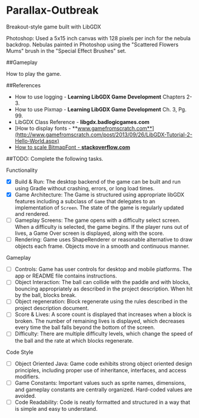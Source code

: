# Parallax-Outbreak
Breakout-style game built with LibGDX


Photoshop: Used a 5x15 inch canvas with 128 pixels per inch for the nebula backdrop.
Nebulas painted in Photoshop using the "Scattered Flowers Mums" brush in the "Special Effect Brushes" set.

##Gameplay

How to play the game.

##References

- How to use logging - **Learning LibGDX Game Development** Chapters 2-3.
- How to use Pixmap - **Learning LibGDX Game Development** Ch. 3, Pg. 99.
- LibGDX Class Reference - **libgdx.badlogicgames.com**
- [How to display fonts - **www.gamefromscratch.com**](http://www.gamefromscratch.com/post/2013/09/26/LibGDX-Tutorial-2-Hello-World.aspx)
- [How to scale BitmapFont - **stackoverflow.com**](http://stackoverflow.com/questions/29814995/java-libgdx-bitmapfont-setscale-method-not-working)


##TODO: Complete the following tasks.

Functionality
- [x] Build & Run:
    The desktop backend of the game can be built and run using Gradle without
    crashing, errors, or long load times.
- [x] Game Architecture:
    The Game is structured using appropriate libGDX features including a
    subclass of `Game` that delegates to an implementation of `Screen`. The
    state of the game is regularly updated and rendered.
- [ ] Gameplay Screens:
    The game opens with a difficulty select screen.  When a difficulty is
    selected, the game begins.  If the player runs out of lives, a Game Over
    screen is displayed, along with the score.
- [ ] Rendering:
    Game uses ShapeRenderer or reasonable alternative to draw objects each
    frame.  Objects move in a smooth and continuous manner.

Gameplay
- [ ] Controls:
    Game has user controls for desktop and mobile platforms. The app or README
    file contains instructions.
- [ ] Object Interaction:
    The ball can collide with the paddle and with blocks, bouncing appropriately
     as described in the project description.  When hit by the ball, blocks break.
- [ ] Object regeneration:
    Block regenerate using the rules described in the project description document.
- [ ] Score & Lives:
    A score count is displayed that increases when a block is broken.  The
    number of remaining lives is displayed, which decreases every time the ball
    falls beyond the bottom of the screen.
- [ ] Difficulty:
    There are multiple difficulty levels, which change the speed of the ball and
    the rate at which blocks regenerate.

Code Style
- [ ] Object Oriented Java:
    Game code exhibits strong object oriented design principles, including
    proper use of inheritance, interfaces, and access modifiers.
- [ ] Game Constants:
    Important values such as sprite names, dimensions, and gameplay constants
    are centrally organized. Hard-coded values are avoided.
- [ ] Code Readability:
    Code is neatly formatted and structured in a way that is simple and easy
    to understand.